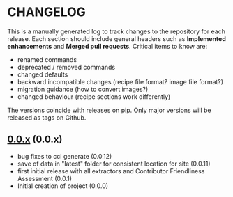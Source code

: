 # CHANGELOG

This is a manually generated log to track changes to the repository for each release.
Each section should include general headers such as **Implemented enhancements**
and **Merged pull requests**. Critical items to know are:

 - renamed commands
 - deprecated / removed commands
 - changed defaults
 - backward incompatible changes (recipe file format? image file format?)
 - migration guidance (how to convert images?)
 - changed behaviour (recipe sections work differently)

The versions coincide with releases on pip. Only major versions will be released as tags on Github.

## [0.0.x](https://github.scom/vsoch/contributor-ci/tree/master) (0.0.x)
 - bug fixes to cci generate (0.0.12)
 - save of data in "latest" folder for consistent location for site (0.0.11)
 - first initial release with all extractors and Contributor Friendliness Assessment (0.0.1)
 - Initial creation of project (0.0.0)

